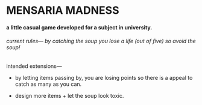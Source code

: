 # MENSARIA MADNESS

#### a little casual game developed for a subject in university.




###### *current rules— by catching the soup you lose a life (out of five) so avoid the soup!*
                
                

intended extensions—                           
  * by letting items passing by, you are losing points
so there is a appeal to catch as many as you can.
                           
  * design more items + let the soup look toxic.
                
